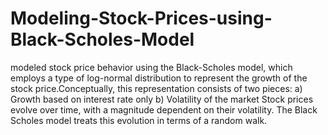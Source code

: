 # Modeling-Stock-Prices-using-Black-Scholes-Model
modeled stock price behavior using the Black-Scholes model, which employs a type of log-normal distribution to represent the growth of the stock price.Conceptually, this representation consists of two pieces:
a) Growth based on interest rate only
b) Volatility of the market
Stock prices evolve over time, with a magnitude dependent on their volatility. The Black Scholes model treats this evolution in terms of a random walk.
